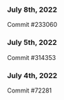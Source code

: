 ### July 8th, 2022

Commit #233060

### July 5th, 2022

Commit #314353


### July 4th, 2022

Commit #72281
